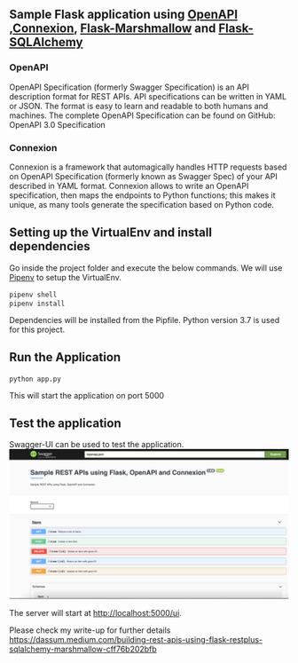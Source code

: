 ## Sample Flask application using [OpenAPI](https://swagger.io/specification/) ,[Connexion](https://github.com/zalando/connexion), [Flask-Marshmallow](https://flask-marshmallow.readthedocs.io/en/latest/) and [Flask-SQLAlchemy](https://flask-sqlalchemy.palletsprojects.com/en/2.x/quickstart/)

### OpenAPI

OpenAPI Specification (formerly Swagger Specification) is an API description format for REST APIs.
API specifications can be written in YAML or JSON. The format is easy to learn and readable to both humans and machines. The complete OpenAPI Specification can be found on GitHub: OpenAPI 3.0 Specification

### Connexion

Connexion is a framework that automagically handles HTTP requests based on OpenAPI Specification (formerly known as Swagger Spec) of your API described in YAML format. Connexion allows to write an OpenAPI specification, then maps the endpoints to Python functions; this makes it unique, as many tools generate the specification based on Python code.

## Setting up the VirtualEnv and install dependencies

Go inside the project folder and execute the below commands. We will use [Pipenv](https://pypi.org/project/pipenv/) to setup the VirtualEnv.

```
pipenv shell
pipenv install

```

Dependencies will be installed from the Pipfile. Python version 3.7 is used for this project.

## Run the Application

```
python app.py

```

This will start the application on port 5000

## Test the application

Swagger-UI can be used to test the application.
![alt text](sample-flask-application.png)

The server will start at <http://localhost:5000/ui>.

Please check my write-up for further details <https://dassum.medium.com/building-rest-apis-using-flask-restplus-sqlalchemy-marshmallow-cff76b202bfb>
